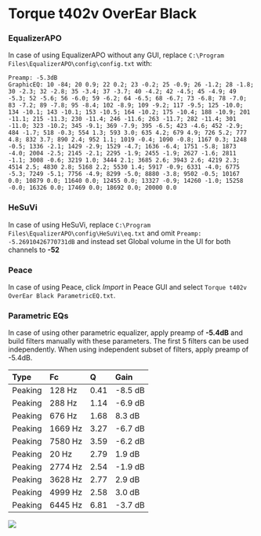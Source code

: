 # Torque t402v OverEar Black

### EqualizerAPO
In case of using EqualizerAPO without any GUI, replace `C:\Program Files\EqualizerAPO\config\config.txt`
with:
```
Preamp: -5.3dB
GraphicEQ: 10 -84; 20 0.9; 22 0.2; 23 -0.2; 25 -0.9; 26 -1.2; 28 -1.8; 30 -2.3; 32 -2.8; 35 -3.4; 37 -3.7; 40 -4.2; 42 -4.5; 45 -4.9; 49 -5.3; 52 -5.6; 56 -6.0; 59 -6.2; 64 -6.5; 68 -6.7; 73 -6.8; 78 -7.0; 83 -7.2; 89 -7.8; 95 -8.4; 102 -8.9; 109 -9.2; 117 -9.5; 125 -10.0; 134 -10.1; 143 -10.1; 153 -10.5; 164 -10.2; 175 -10.4; 188 -10.9; 201 -11.1; 215 -11.3; 230 -11.4; 246 -11.6; 263 -11.7; 282 -11.4; 301 -11.0; 323 -10.2; 345 -9.1; 369 -7.9; 395 -6.5; 423 -4.6; 452 -2.9; 484 -1.7; 518 -0.3; 554 1.3; 593 3.0; 635 4.2; 679 4.9; 726 5.2; 777 4.8; 832 3.7; 890 2.4; 952 1.1; 1019 -0.4; 1090 -0.8; 1167 0.3; 1248 -0.5; 1336 -2.1; 1429 -2.9; 1529 -4.7; 1636 -6.4; 1751 -5.8; 1873 -4.0; 2004 -2.5; 2145 -2.1; 2295 -1.9; 2455 -1.9; 2627 -1.6; 2811 -1.1; 3008 -0.6; 3219 1.0; 3444 2.1; 3685 2.6; 3943 2.6; 4219 2.3; 4514 2.5; 4830 2.8; 5168 2.2; 5530 1.4; 5917 -0.9; 6331 -4.0; 6775 -5.3; 7249 -5.1; 7756 -4.9; 8299 -5.0; 8880 -3.8; 9502 -0.5; 10167 0.0; 10879 0.0; 11640 0.0; 12455 0.0; 13327 -0.9; 14260 -1.0; 15258 -0.0; 16326 0.0; 17469 0.0; 18692 0.0; 20000 0.0
```

### HeSuVi
In case of using HeSuVi, replace `C:\Program Files\EqualizerAPO\config\HeSuVi\eq.txt` and omit `Preamp:
-5.26910426770731dB` and instead set Global volume in the UI for both channels to **-52**

### Peace
In case of using Peace, click *Import* in Peace GUI and select `Torque t402v OverEar Black ParametricEQ.txt`.

### Parametric EQs
In case of using other parametric equalizer, apply preamp of **-5.4dB** and build filters manually
with these parameters. The first 5 filters can be used independently.
When using independent subset of filters, apply preamp of -5.4dB.

| Type    | Fc      |    Q | Gain    |
|:--------|:--------|:-----|:--------|
| Peaking | 128 Hz  | 0.41 | -8.5 dB |
| Peaking | 288 Hz  | 1.14 | -6.9 dB |
| Peaking | 676 Hz  | 1.68 | 8.3 dB  |
| Peaking | 1669 Hz | 3.27 | -6.7 dB |
| Peaking | 7580 Hz | 3.59 | -6.2 dB |
| Peaking | 20 Hz   | 2.79 | 1.9 dB  |
| Peaking | 2774 Hz | 2.54 | -1.9 dB |
| Peaking | 3628 Hz | 2.77 | 2.9 dB  |
| Peaking | 4999 Hz | 2.58 | 3.0 dB  |
| Peaking | 6445 Hz | 6.81 | -3.7 dB |

![](https://raw.githubusercontent.com/jaakkopasanen/AutoEq/master/results/innerfidelity/sbaf-serious/Torque%20t402v%20OverEar%20Black/Torque%20t402v%20OverEar%20Black.png)
